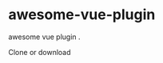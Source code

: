 # awesome-vue-plugin
awesome vue plugin .

<p class="btn btn-sm btn-primary">
    Clone or download
</p>
